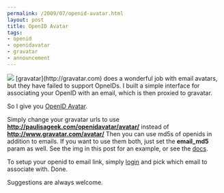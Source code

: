 ```yaml
--- 
permalink: /2009/07/openid-avatar.html
layout: post
title: OpenID Avatar
tags: 
- openid
- openidavatar
- gravatar
- announcement
---
```

<img src="http://paulisageek.com/openidavatar/avatar/9884a6211d8e83a7770550708f5785cf?email_md5=b3bb70a4bace7f9bd49f48b149ab95f9" class="left" />
[gravatar](http://gravatar.com) does a wonderful job with email avatars, but they have failed to support OpneIDs. I built a simple interface for associating your OpenID with an email, which is then proxied to gravatar.   

So I give you <a href="http://paulisageek.com/openidavatar/">OpenID Avatar</a>.  

Simply change your gravatar urls to use <b>http://paulisageek.com/openidavatar/avatar/</b> instead of <b>http://www.gravatar.com/avatar/</b> Then you can use md5s of openids in addition to emails. If you want to use them both, just set the <b>email_md5</b> param as well. See the img in this post for an example, or see the <a href="http://paulisageek.com/openidavatar/site/implement">docs</a>.  

To setup your openid to email link, simply <a href="http://paulisageek.com/openidavatar/site/login/">login</a> and pick which email to associate with. Done.  

Suggestions are always welcome.
